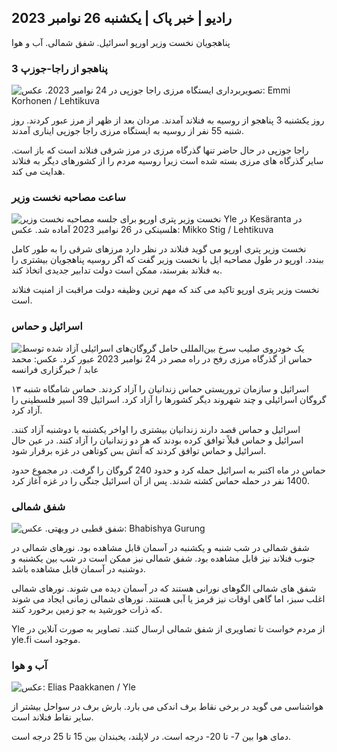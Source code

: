رادیو \| خبر پاک \| یکشنبه 26 نوامبر 2023
--------------------------------------------

پناهجویان نخست وزیر اورپو اسرائيل. شفق شمالی. آب و هوا

### 3 پناهجو از راجا-جوزپ

![تصویربرداری ایستگاه مرزی راجا جوزپی در 24 نوامبر 2023. عکس: Emmi Korhonen / Lehtikuva](https://images.cdn.yle.fi/image/upload/c_crop,h_2880,w_5120,x_0,y_424/ar_1.7777777777777777,c_fill,g_faces,h_675,w_1200/dpr_1.0/q_auto:eco/f_auto/fl_lossy/v1700842179/39-120631365605f150)

روز یکشنبه 3 پناهجو از روسیه به فنلاند آمدند. مردان بعد از ظهر از مرز عبور کردند. روز شنبه 55 نفر از روسیه به ایستگاه مرزی راجا جوزپی ایناری آمدند.

راجا جوزپی در حال حاضر تنها گذرگاه مرزی در مرز شرقی فنلاند است که باز است. سایر گذرگاه های مرزی بسته شده است زیرا روسیه مردم را از کشورهای دیگر به فنلاند هدایت می کند.

### ساعت مصاحبه نخست وزیر

![نخست وزیر پتری اورپو برای جلسه مصاحبه نخست وزیر Yle در Kesäranta در هلسینکی در 26 نوامبر 2023 آماده شد. عکس: Mikko Stig / Lehtikuva](https://images.cdn.yle.fi/image/upload/c_crop,h_2772,w_4928,x_0,y_207/ar_1.7777777777777777,c_fill,g_faces,h_675,w_1200/dpr_1.0/q_auto:eco/f_auto/fl_lossy/v1701000739/39-1206810656335ccb8329)

نخست وزیر پتری اورپو می گوید فنلاند در نظر دارد مرزهای شرقی را به طور کامل ببندد. اورپو در طول مصاحبه ایل با نخست وزیر گفت که اگر روسیه پناهجویان بیشتری را به فنلاند بفرستد، ممکن است دولت تدابیر جدیدی اتخاذ کند.

نخست وزیر پتری اورپو تاکید می کند که مهم ترین وظیفه دولت مراقبت از امنیت فنلاند است.

### اسرائیل و حماس

![یک خودروی صلیب سرخ بین‌المللی حامل گروگان‌های اسرائیلی آزاد شده توسط حماس از گذرگاه مرزی رفح در راه مصر در 24 نوامبر 2023 عبور کرد. عکس: محمد عابد / خبرگزاری فرانسه](https://images.cdn.yle.fi/image/upload/c_crop,h_2079,w_3696,x_0,y_366/ar_1.7777777777777777,c_fill,g_faces,h_675,w_1200/dpr_1.0/q_auto:eco/f_syauto/q_auto:eco/f_lossy-auto636560e4e1a0ebe)

اسرائیل و سازمان تروریستی حماس زندانیان را آزاد کردند. حماس شامگاه شنبه ۱۳ گروگان اسرائیلی و چند شهروند دیگر کشورها را آزاد کرد. اسرائیل 39 اسیر فلسطینی را آزاد کرد.

اسرائیل و حماس قصد دارند زندانیان بیشتری را اواخر یکشنبه یا دوشنبه آزاد کنند. اسرائیل و حماس قبلاً توافق کرده بودند که هر دو زندانیان را آزاد کنند. در عین حال اسرائیل و حماس توافق کردند که آتش بس کوتاهی در غزه برقرار شود.

حماس در ماه اکتبر به اسرائیل حمله کرد و حدود 240 گروگان را گرفت. در مجموع حدود 1400 نفر در حمله حماس کشته شدند. پس از آن اسرائیل جنگی را در غزه آغاز کرد.

### شفق شمالی

![شفق قطبی در ویهتی. عکس: Bhabishya Gurung](https://images.cdn.yle.fi/image/upload/c_crop,h_360,w_640,x_0,y_443/ar_1.77777777777777,c_fill,g_faces,h_1_6100,h_6100,h_6100,h_6100,h_1000,h_2000,h_2000,h_2000,h_2000,weco/f_auto/fl_lossy/v1700996219/39-120676065630ab4cbda3)

شفق شمالی در شب شنبه و یکشنبه در آسمان قابل مشاهده بود. نورهای شمالی در جنوب فنلاند نیز قابل مشاهده بود. شفق شمالی نیز ممکن است در شب بین یکشنبه و دوشنبه در آسمان قابل مشاهده باشد.

شفق های شمالی الگوهای نورانی هستند که در آسمان دیده می شوند. نورهای شمالی اغلب سبز، اما گاهی اوقات نیز قرمز یا آبی هستند. نورهای شمالی زمانی ایجاد می شوند که ذرات خورشید به جو زمین برخورد کنند.

Yle از مردم خواست تا تصاویری از شفق شمالی ارسال کنند. تصاویر به صورت آنلاین در yle.fi موجود است.

### آب و هوا

![ عکس: Elias Paakkanen / Yle](https://images.cdn.yle.fi/image/upload/c_crop,h_1080,w_1919,x_0,y_0/ar_1.777777777777777,c_fill,g_5777777,c_fill,g_57,w_1.0/q_auto:eco/f_auto/fl_lossy/v1701007097/39-120685165634edcb0ac7)

هواشناسی می گوید در برخی نقاط برف اندکی می بارد. بارش برف در سواحل بیشتر از سایر نقاط فنلاند است.

دمای هوا بین 7- تا 20- درجه است. در لاپلند، یخبندان بین 15 تا 25 درجه است.